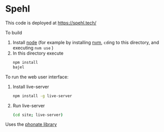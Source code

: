 
# Spehl

This code is deployed at  https://spehl.tech/ 

To build

1. Install [node][1] (for example by installing [nvm][2], `cd`ing to this directory, and executing `nvm use` )
2. In this directory execute
   ```sh
   npm install
   bajel
   ```


To run the web user interface:

1. Install live-server
   ```sh
   npm install -g live-server
   ```
2. Run live-server
   ```sh
   (cd site; live-server)
   ```

Uses the [phonate library][3]

[1]: https://nodejs.org/en/
[2]: https://github.com/nvm-sh/nvm
[3]: https://www.npmjs.com/package/phonate

